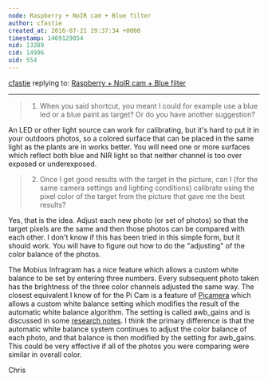 ```yaml
---
node: Raspberry + NoIR cam + Blue filter
author: cfastie
created_at: 2016-07-21 19:37:34 +0000
timestamp: 1469129854
nid: 13289
cid: 14996
uid: 554
---
```




[cfastie](../profile/cfastie) replying to: [Raspberry + NoIR cam + Blue filter](../notes/carolccarvalho/07-15-2016/raspberry-noir-cam-blue-filter)

----
>1) When you said shortcut, you meant I could for example use a blue led or a blue paint as target? Or do you have another suggestion?  

An LED or other light source can work for calibrating, but it's hard to put it in your outdoors photos, so a colored surface that can be placed in the same light as the plants are in works better. You will need one or more surfaces which reflect both blue and NIR light so that neither channel is too over exposed or underexposed.

>2) Once I get good results with the target in the picture, can I (for the same camera settings and lighting conditions) calibrate using the pixel color of the target from the picture that gave me the best results?  

Yes, that is the idea. Adjust each new photo (or set of photos) so that the target pixels are the same and then those photos can be compared with each other. I don't know if this has been tried in this simple form, but it should work. You will have to figure out how to do the "adjusting" of the color balance of the photos.

The Mobius Infragram has a nice feature which allows a custom white balance to be set by entering three numbers. Every subsequent photo taken has the brightness of the three color channels adjusted the same way. The closest equivalent I know of for the Pi Cam is a feature of [Picamera](https://picamera.readthedocs.io/en/release-1.10/api_camera.html) which allows a custom white balance setting which modifies the result of the automatic white balance algorithm. The setting is called awb_gains and is discussed in some [research notes](https://publiclab.org/notes/LaPa/12-03-2015/how-do-i-set-a-costum-white-balance-of-the-noir-modulo-cam).  I think the primary difference is that the automatic white balance system continues to adjust the color balance of each photo, and that balance is then modified by the setting for awb_gains. This could be very effective if all of the photos you were comparing were similar in overall color.

Chris
